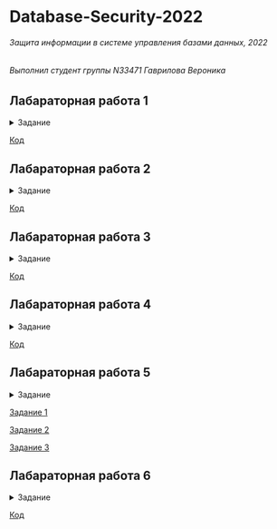 # Database-Security-2022
###### Защита информации в системе управления базами данных, 2022 
###### Выполнил студент группы N33471 Гаврилова Вероника

## Лабараторная работа 1

<details>
<summary> Задание </summary> 
  
  
__1. Подключиться к базе данных с использованием клиента psql.__

__2. Создать базу данных в соответствии с шаблоном номер группы номер студента.__

__3. Выбрать базу данных в соответствии с шаблоном номер группы номер студента. Например, n3247_1.__

__4. Создать новую схему в своей БД с именем номер группы номер студента schema_lab1.__

__5. Создать таблицу номер группы номер студента tbl1 в схеме по умолчанию и номергруппы_номерстудента_tbl2 в созданной в пункте 3.__

__6. Создать таблицу и номергруппы_номерстудента_table_i5 в своей схеме (далее все объекты нужно создавать в своей схеме из пункта 3), в которой будут использовать атрибуты с типами integer, varchar, char, timestamp, date, bytea.__

__7. Создать таблицу номергруппы_номерстудента_table_i6, в которой будет атрибут с любым типом со значением по умолчанию и атрибут с типом интервал времени.__

__8. Создать свой составной тип с именем номергруппы_номерстудента_type для описания свойств какого-либо объекта со свойствами real, real, date, bytea.__

__9. Создать свой тип перечисления с именем номергруппы_номерстудента_enum для возможности указания градации размера большой, средний, маленький.__

__10. Создать свой домен с именем номергруппы_номерстудента_domain с проверкой, что в нем содержится только 3 цифры__

__11. Создать последовательность с именем номергруппы_номерстудента_seq с началом 1000 и шагам -1. (1000,999, 998, …)__

__12. Создать для таблицы с пункта 5 индекс с именем номергруппы_номерстудента_idx1 по атрибуту c типом integer.__

__13. Создать составной индекс для таблицы из пункта 5 с именем номергруппы_номерстудента idx2 по атрибутам integer, date.__

__14. Создать индекс по выражению для таблицы из пункта 5 с именем номергруппы_номерстудента idx3 по атрибуту integer, выражение взятие по модулю 10.__

__15. Создать частичный индекс для таблицы из пункта 5 с именем номергруппы_номерстудента_idx4 по атрибуту integer, исключая значения меньше 100 и больше 1000.__

__16. Создать таблицу как в пункте 5, но с ограничение NOT NULL на поле char с именем номергруппы_номерстудента_notnull__

__17. Создать таблицу как в пункте 5, но с ограничение UNIQUE на комбинацию полей char, integer с именем номергруппы_номерстудента_unique__

__18. Создать таблицу как в пункте 5, но с ограничение первичного ключа поля integer с именем номергруппы_номерстудента_pk__

__19. Создать таблицу как в пункте 5, но с ограничением проверкой поля varchar на наличие символа ‘a’ номергруппы_номерстудента_check__

__20. Создать представление, в котором из таблицы из пункта 5 будутпредставлены только атрибуты с типом varchar и date, имя представления. номергруппы_номерстудента_view__ 
  </details>
  
[Код](https://github.com/cyberknopa/Database-Security-2022/blob/main/Lab1.sql)


## Лабараторная работа 2

<details>
<summary> Задание </summary> 
  
  
__1. Наполнить таблицы базы данных при помощи операторов INSERT.Каждая таблица должна иметь не менее 5 разных записей.__
  
__2. Обновить записи в одной таблице на основании записи из другой (между таблицами должна быть связь).__
__3. Удалить несколько записей из одной таблицы на основании информации из другой таблицы.__
  
__4. Вывести часть столбцов из таблицы.__
  
__5. Вывести несколько записей из таблицы, используя условие ограничения.__
  
__6. Сделать декартово произведение двух таблиц.__
  
__7. Вывести записи из таблицы на основании условия ограничения, содержащегося в другой таблице.__
  
__8. Применить функции агрегирования к выводимым записям (sum, avg, min, max)__
  
__9. Вывести записи из таблицы, используя сортировку от большего к меньшему.__
  
__10. Вывести записи из таблицы, используя сортировку от меньшего к большему с ограничением количества выводимых строк.__
  
__11. Произвести агрегирование выводимых записей по одному из полей ( group by).__
  
__12. Выполнить запрос, когда табличное выражение представляет собой другой запрос.__
 </details>
 
 [Код](https://github.com/cyberknopa/Database-Security-2022/blob/main/Lab2.sql)
 
 
 ## Лабараторная работа 3

<details>
<summary> Задание </summary> 
  
  
 __1. Написать процедуру, которая выполняет агрегации значений в таблице и обновляет значение в другой таблице. Таким образом, чтобы при запуске пользователем информация в таблице обновлялась и содержала агрегированные значения из другой таблицы.__

__2. Написать триггер, который будет выполнять действие из 1 пункта автоматически при вставке записи в исходную таблицу. Таким образом, чтобы агрегированная информация всегда была актуальна.__

__3. Написать триггер, который на основании даты из вставляемой записи, вставлял ее в соответствующую таблицу.__

__4. Написать триггер, который при вставке в таблицу, производил подмену вставляемого значения в соответствии с уже существующим словарем.__

__5. Написать процедуру выводящую сумму первого, последнего и значений записей в таблице, находящихся в позициях золотого сечения.__
 </details>
 
[Код](https://github.com/cyberknopa/Database-Security-2022/blob/main/Lab3.sql)
 
 
 ## Лабараторная работа 4

<details>
<summary> Задание </summary> 
  
  
__1.Подготовьте таблицы для выполнения перечисленных ниже задач.__
  
2. Выдайте права 3 пользователям. Пользователь User1 должен иметь полный доступ к таблице. User2 должен иметь право на вставку, select-запросы и обновление значений в таблицах. User3 должен иметь право на удаление строк из таблиц, а также возможность делегировать свои права любому пользователю.__
  
__3. Предоставьте право на удаление от пользователя User3 пользователю User4 и проверьте все выданные права.__
  
__4. Отмените все предоставленные выше права.__
  
__5. Создайте подсхему для User1 и User2 с различным набором таблиц.__
  
__6. Создайте представление как объединенный набор столбцов из разных таблиц.__
  
__7. Настройте безопасность на уровне строк, политика должна быть создана на основе текущего пользователя, и протестируйте ее.__
  
__8. Создайте триггер для регистрации вставки, обновления и удаления содержимого в определенных таблицах.__
 </details>
 
  [Код](https://github.com/cyberknopa/Database-Security-2022/blob/main/Lab4.sql)
  
 
 ## Лабараторная работа 5

<details>
<summary> Задание </summary> 
  
  
__1.В случае объединения таблиц покажите, как злоумышленник может узнать количество столбцов второй таблицы.__
  
__2. Предложите подход для получения структуры базы данных (включая название столбцов таблицы).__

__3. Покажите пример использования подготовленных параметров для вашего любимого языка программирования.__
 </details>
 
  [Задание 1](https://github.com/cyberknopa/Database-Security-2022/blob/main/Lab5_1.py)
  
  [Задание 2](https://github.com/cyberknopa/Database-Security-2022/blob/main/Lab5_2.py)
  
  [Задание 3](https://github.com/cyberknopa/Database-Security-2022/blob/main/Lab5_3.py)
  
  
 ## Лабараторная работа 6
 
<details>
<summary> Задание </summary> 
  
  
__1.Создайте таблицу, в которой два столбца содержат хешированные значения, где одно из них сгенерировано с помощью алгоритма SHA-1. Покажите, как можно выполнить проверку, используя данные двух хешей.__
  
__2. Создайте таблицу, в которой данные имеют байтовый тип. Зашифруйте этот столбец и покажите, как пользователь может расшифровать данные во время обычного select-запроса к зашифрованному столбцу.__
 </details>

 [Код](https://github.com/cyberknopa/Database-Security-2022/blob/main/Lab6.sql)
